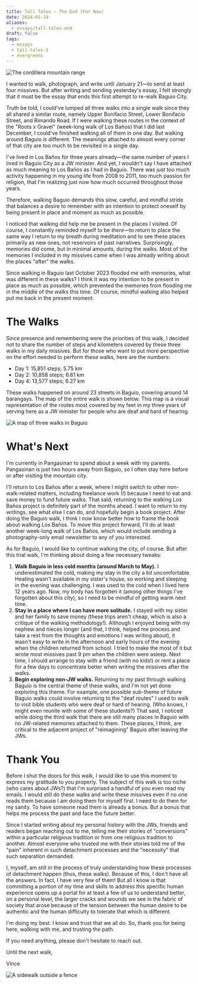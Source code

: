 ```yaml
---
title: Tall Tales — The End (For Now)
date: 2024-01-19
aliases:
  - essays/tall-tales-end
draft: false
tags:
  - essays
  - tall-tales-1
  - evergreens
---
```

![The cordillera mountain range](20240115-071937-tall-tales-cordillera_IG.jpg)

I wanted to walk, photograph, and write until January 21—to send at least four missives. But after writing and sending yesterday's essay, I felt strongly that it must be the essay that ends this first attempt to re-walk Baguio City.

Truth be told, I could've lumped all three walks into a single walk since they all shared a similar route, namely Upper Bonifacio Street, Lower Bonifacio Street, and Rimando Road. If I were walking these routes in the context of the "Roots x Gravel" (week-long walk of Los Baños) that I did last December, I could've finished walking all of them in one day. But walking around Baguio is different. The meanings attached to almost every corner of that city are too much to be revisited in a single day.

I've lived in Los Baños for three years already—the same number of years I lived in Baguio City as a JW minister. And yet, I wouldn't say I have attached as much meaning to Los Baños as I had in Baguio. There was just too much activity happening in my young life from 2008 to 2011, too much passion for religion, that I'm realizing just now how much occurred throughout those years.

Therefore, walking Baguio demands this slow, careful, and mindful stride that balances a desire to remember with an intention to protect oneself by being present in place and moment as much as possible.

I noticed that walking did help me be present in the places I visited. Of course, I constantly reminded myself to be *there*—to return to place the same way I return to my breath during meditation and to see these places primarily as new ones, not reservoirs of past narratives. Surprisingly, memories did come, but in minimal amounts, during the walks. Most of the memories I included in my missives came when I was already writing about the places "after" the walks.

Since walking in Baguio last October 2023 flooded me with memories, what was different in these walks? I think it was my intention to be present in place as much as possible, which prevented the memories from flooding me in the middle of the walks this time. Of course, mindful walking also helped put me back in the present moment.

# The Walks

Since presence and remembering were the priorities of this walk, I decided not to share the number of steps and kilometers covered by these three walks in my daily missives. But for those who want to put more perspective on the effort needed to perform these walks, here are the numbers:

- Day 1: 15,851 steps; 5.75 km
- Day 2: 10,858 steps; 6.61 km
- Day 4: 13,577 steps; 6.27 km

These walks happened on around 23 streets in Baguio, covering around 14 barangays. The map of the entire walk is shown below. This map is a visual representation of the routes most covered by my feet in my three years of serving here as a JW minister for people who are deaf and hard of hearing.

![A map of three walks in Baguio](tall-tales-map.jpg)

# What's Next

I'm currently in Pangasinan to spend about a week with my parents. Pangasinan is just two hours away from Baguio, so I often stay here before or after visiting the mountain city.

I'll return to Los Baños after a week, where I might switch to other non-walk-related matters, including freelance work (!) because I need to eat and save money to fund future walks. That said, returning to the walking Los Baños project is definitely part of the months ahead. I want to return to my writings, see what else I can do, and hopefully begin a book project. After doing the Baguio walk, I think I now know better how to frame the book about walking Los Baños. To move this project forward, I'll do at least another week-long walk of Los Baños, which would include sending a photography-only email newsletter to any of you interested.

As for Baguio, I would like to continue walking the city, of course. But after this trial walk, I'm thinking about doing a few necessary tweaks:

1. **Walk Baguio in less cold months (around March to May).** I underestimated the cold, making my stay in the city a bit uncomfortable. Heating wasn't available in my sister's house, so working and sleeping in the evening was challenging. I was used to the cold when I lived here 12 years ago. Now, my body has forgotten it (among other things I've forgotten about this city), so I need to be mindful of getting warm next time.
2. **Stay in a place where I can have more solitude.** I stayed with my sister and her family to save money (these trips aren't cheap, which is also a critique of the walking methodology!). Although I enjoyed being with my nephew and nieces longer (and that, I think, helped me process and take a rest from the thoughts and emotions I was writing about), it wasn't easy to write in the afternoon and early hours of the evening when the children returned from school. I tried to make the most of it but wrote most missives past 9 pm when the children were asleep. Next time, I should arrange to stay with a friend (with no kids!) or rent a place for a few days to concentrate better when writing the missives after the walks.
3. **Begin exploring non-JW walks.** Returning to my past through walking Baguio is the central theme of these walks, and I'm not yet done exploring this theme. For example, one possible sub-theme of future Baguio walks could involve returning to the "deaf routes" I used to walk to visit bible students who were deaf or hard of hearing. (Who knows, I might even reunite with some of these students?) That said, I noticed while doing the third walk that there are still many places in Baguio with no JW-related memories attached to them. These places, I think, are critical to the adjacent project of "reimagining" Baguio after leaving the JWs.

# Thank You

Before I shut the doors for this walk, I would like to use this moment to express my gratitude to you properly. The subject of this walk is too niche (who cares about JWs?) that I'm surprised a handful of you even read my emails. I would still do these walks and write these missives even if no one reads them because I am doing them for myself first. I need to do them for my sanity. To have someone read them is already a bonus. But a bonus that helps me process the past and face the future better.

Since I started writing about my personal history with the JWs, friends and readers began reaching out to me, telling me their stories of "conversions" within a particular religious tradition or from one religious tradition to another. Almost everyone who trusted me with their stories told me of the "pain" inherent in such detachment processes and the "necessity" that such separation demanded.

I, myself, am still in the process of truly understanding how these processes of detachment happen (thus, these walks). Because of this, I don't have all the answers. In fact, I have very few of them! But all I know is that committing a portion of my time and skills to address this specific human experience opens up a portal for at least a few of us to understand better, on a personal level, the larger cracks and wounds we see in the fabric of society that arose because of the tension between the human desire to be authentic and the human difficulty to tolerate that which is different.

I'm doing my best. I know and trust that we all do. So, thank you for being here, walking with me, and trusting the path.

If you need anything, please don't hesitate to reach out.

Until the next walk,

Vince

![A sidewalk outside a fence](20240115-093710-tall-tales-slu-sidewalk.jpg)